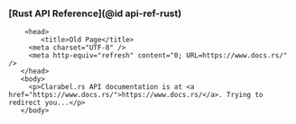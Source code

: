 ### [Rust API Reference](@id api-ref-rust)

```@raw html
    <head>
        <title>Old Page</title>
     <meta charset="UTF-8" />
     <meta http-equiv="refresh" content="0; URL=https://www.docs.rs/" />
   </head>
   <body>
     <p>Clarabel.rs API documentation is at <a href="https://www.docs.rs/">https://www.docs.rs/</a>. Trying to redirect you...</p>
   </body>
```
